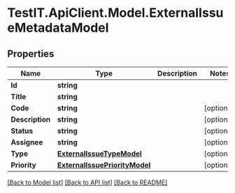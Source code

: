# TestIT.ApiClient.Model.ExternalIssueMetadataModel

## Properties

Name | Type | Description | Notes
------------ | ------------- | ------------- | -------------
**Id** | **string** |  | 
**Title** | **string** |  | 
**Code** | **string** |  | [optional] 
**Description** | **string** |  | [optional] 
**Status** | **string** |  | [optional] 
**Assignee** | **string** |  | [optional] 
**Type** | [**ExternalIssueTypeModel**](ExternalIssueTypeModel.md) |  | [optional] 
**Priority** | [**ExternalIssuePriorityModel**](ExternalIssuePriorityModel.md) |  | [optional] 

[[Back to Model list]](../README.md#documentation-for-models) [[Back to API list]](../README.md#documentation-for-api-endpoints) [[Back to README]](../README.md)

